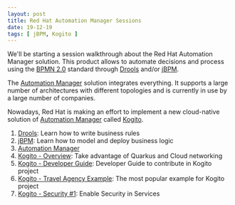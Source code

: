 ```yaml
---
layout: post
title: Red Hat Automation Manager Sessions
date: 19-12-19
tags: [ jBPM, Kogito ]
---
```


We'll be starting a session walkthrough about the Red Hat Automation Manager solution. This product allows to automate decisions and process using the [BPMN 2.0](https://www.omg.org/spec/BPMN/2.0/) standard through [Drools](https://sgitario.github.io/drools-introduction/) and/or [jBPM](https://sgitario.github.io/jbpm-introduction/). 

The [Automation Manager](https://sgitario.github.io/automation-manager/) solution integrates everything. It supports a large number of architectures with different topologies and is currently in use by a large number of companies. 

Nowadays, Red Hat is making an effort to implement a new cloud-native solution of [Automation Manager](https://sgitario.github.io/automation-manager/) called [Kogito](https://sgitario.github.io/kogito-introduction/). 

1. [Drools](https://sgitario.github.io/drools-introduction/): Learn how to write business rules 
2. [jBPM](https://sgitario.github.io/jbpm-introduction/): Learn how to model and deploy business logic
3. [Automation Manager](https://sgitario.github.io/automation-manager/)
4. [Kogito - Overview](https://sgitario.github.io/kogito-introduction/): Take advantage of Quarkus and Cloud networking
5. [Kogito - Developer Guide](https://sgitario.github.io/kogito-developer-guide/): Developer Guide to contribute in Kogito project
6. [Kogito - Travel Agency Example](https://sgitario.github.io/kogito-travel-agency-example/): The most popular example for Kogito project
7. [Kogito - Security #1](https://sgitario.github.io/kogito-security-in-services/): Enable Security in Services